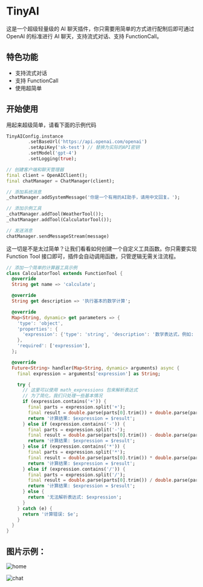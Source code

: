 # TinyAI

这是一个超级轻量级的 AI 聊天插件，你只需要用简单的方式进行配制后即可通过 OpenAI 的标准进行 AI 聊天，支持流式对话、支持 FunctionCall。

## 特色功能

- 支持流式对话
- 支持 FunctionCall
- 使用超简单

## 开始使用

用起来超级简单，请看下面的示例代码

```dart
TinyAIConfig.instance
        .setBaseUrl('https://api.openai.com/openai')
        .setApiKey('sk-test') // 替换为实际的API密钥
        .setModel('gpt-4')
        .setLogging(true);

// 创建客户端和聊天管理器
final client = OpenAIClient();
final chatManager = ChatManager(client);

// 添加系统消息
_chatManager.addSystemMessage('你是一个有用的AI助手，请用中文回复。');

// 添加示例工具
_chatManager.addTool(WeatherTool());
_chatManager.addTool(CalculatorTool());

// 发送消息
chatManager.sendMessageStream(message)
```

这一切是不是太过简单？让我们看看如何创建一个自定义工具函数。你只需要实现 Function Tool 接口即可，插件会自动调用函数，只管逻辑无需关注流程。

```dart
// 添加一个简单的计算器工具示例
class CalculatorTool extends FunctionTool {
  @override
  String get name => 'calculate';

  @override
  String get description => '执行基本的数学计算';

  @override
  Map<String, dynamic> get parameters => {
    'type': 'object',
    'properties': {
      'expression': {'type': 'string', 'description': '数学表达式，例如: 2+2, 10*5, sqrt(16)'},
    },
    'required': ['expression'],
  };

  @override
  Future<String> handler(Map<String, dynamic> arguments) async {
    final expression = arguments['expression'] as String;

    try {
      // 这里可以使用 math_expressions 包来解析表达式
      // 为了简化，我们只处理一些基本情况
      if (expression.contains('+')) {
        final parts = expression.split('+');
        final result = double.parse(parts[0].trim()) + double.parse(parts[1].trim());
        return '计算结果: $expression = $result';
      } else if (expression.contains('-')) {
        final parts = expression.split('-');
        final result = double.parse(parts[0].trim()) - double.parse(parts[1].trim());
        return '计算结果: $expression = $result';
      } else if (expression.contains('*')) {
        final parts = expression.split('*');
        final result = double.parse(parts[0].trim()) * double.parse(parts[1].trim());
        return '计算结果: $expression = $result';
      } else if (expression.contains('/')) {
        final parts = expression.split('/');
        final result = double.parse(parts[0].trim()) / double.parse(parts[1].trim());
        return '计算结果: $expression = $result';
      } else {
        return '无法解析表达式: $expression';
      }
    } catch (e) {
      return '计算错误: $e';
    }
  }
}
```

## 图片示例：

![home](/Users/locter/Projects/FlutterApp/tiny_ai/example/assets/home.jpg)

![chat](/Users/locter/Projects/FlutterApp/tiny_ai/example/assets/chat.jpg)
